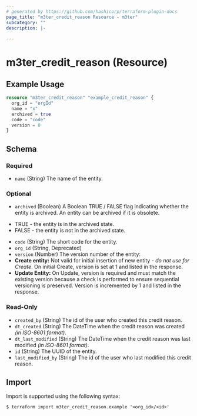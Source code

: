 ```yaml
---
# generated by https://github.com/hashicorp/terraform-plugin-docs
page_title: "m3ter_credit_reason Resource - m3ter"
subcategory: ""
description: |-
  
---
```


# m3ter_credit_reason (Resource)



## Example Usage

```terraform
resource "m3ter_credit_reason" "example_credit_reason" {
  org_id = "orgId"
  name = "x"
  archived = true
  code = "code"
  version = 0
}
```

<!-- schema generated by tfplugindocs -->
## Schema

### Required

- `name` (String) The name of the entity.

### Optional

- `archived` (Boolean) A Boolean TRUE / FALSE flag indicating whether the entity is archived. An entity can be archived if it is obsolete.

* TRUE - the entity is in the archived state.
* FALSE - the entity is not in the archived state.
- `code` (String) The short code for the entity.
- `org_id` (String, Deprecated)
- `version` (Number) The version number of the entity:
- **Create entity:** Not valid for initial insertion of new entity - *do not use for Create*. On initial Create, version is set at 1 and listed in the response.
- **Update Entity:**  On Update, version is required and must match the existing version because a check is performed to ensure sequential versioning is preserved. Version is incremented by 1 and listed in the response.

### Read-Only

- `created_by` (String) The id of the user who created this credit reason.
- `dt_created` (String) The DateTime when the credit reason was created *(in ISO-8601 format)*.
- `dt_last_modified` (String) The DateTime when the credit reason was last modified *(in ISO-8601 format)*.
- `id` (String) The UUID of the entity.
- `last_modified_by` (String) The id of the user who last modified this credit reason.

## Import

Import is supported using the following syntax:

```shell
$ terraform import m3ter_credit_reason.example '<org_id>/<id>'
```
